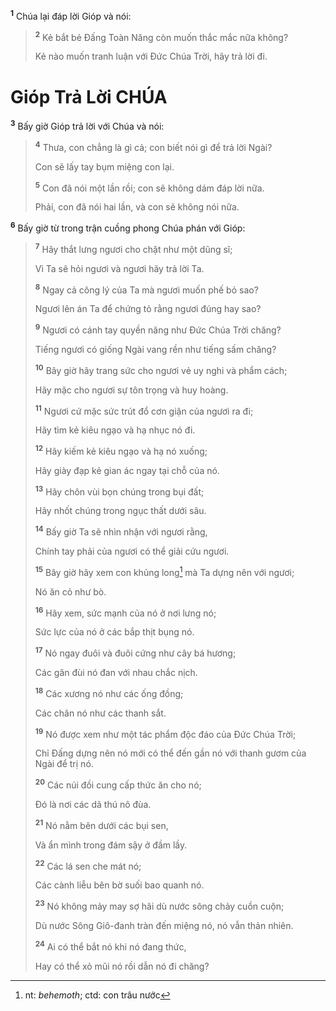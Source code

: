 <sup><b>1</b></sup> Chúa lại đáp lời Gióp và nói:

> <sup><b>2</b></sup> Kẻ bắt bẻ Ðấng Toàn Năng còn muốn thắc mắc nữa không?
> 
> Kẻ nào muốn tranh luận với Ðức Chúa Trời, hãy trả lời đi.

# Gióp Trả Lời CHÚA
<sup><b>3</b></sup> Bấy giờ Gióp trả lời với Chúa và nói:

> <sup><b>4</b></sup> Thưa, con chẳng là gì cả; con biết nói gì để trả lời Ngài?
> 
> Con sẽ lấy tay bụm miệng con lại.
> 
> <sup><b>5</b></sup> Con đã nói một lần rồi; con sẽ không dám đáp lời nữa.
> 
> Phải, con đã nói hai lần, và con sẽ không nói nữa.

<sup><b>6</b></sup> Bấy giờ từ trong trận cuồng phong Chúa phán với Gióp:

> <sup><b>7</b></sup> Hãy thắt lưng ngươi cho chặt như một dũng sĩ;
> 
> Vì Ta sẽ hỏi ngươi và ngươi hãy trả lời Ta.
> 
> <sup><b>8</b></sup> Ngay cả công lý của Ta mà ngươi muốn phế bỏ sao?
> 
> Ngươi lên án Ta để chứng tỏ rằng ngươi đúng hay sao?
> 
> <sup><b>9</b></sup> Ngươi có cánh tay quyền năng như Ðức Chúa Trời chăng?
> 
> Tiếng ngươi có giống Ngài vang rền như tiếng sấm chăng?
> 
> <sup><b>10</b></sup> Bây giờ hãy trang sức cho ngươi vẻ uy nghi và phẩm cách;
> 
> Hãy mặc cho ngươi sự tôn trọng và huy hoàng.
> 
> <sup><b>11</b></sup> Ngươi cứ mặc sức trút đổ cơn giận của ngươi ra đi;
> 
> Hãy tìm kẻ kiêu ngạo và hạ nhục nó đi.
> 
> <sup><b>12</b></sup> Hãy kiếm kẻ kiêu ngạo và hạ nó xuống;
> 
> Hãy giày đạp kẻ gian ác ngay tại chỗ của nó.
> 
> <sup><b>13</b></sup> Hãy chôn vùi bọn chúng trong bụi đất;
> 
> Hãy nhốt chúng trong ngục thất dưới sâu.
> 
> <sup><b>14</b></sup> Bấy giờ Ta sẽ nhìn nhận với ngươi rằng,
> 
> Chính tay phải của ngươi có thể giải cứu ngươi.
> 
> <sup><b>15</b></sup> Bây giờ hãy xem con khủng long[^1-7880c9ce-490e-4ca7-a5fc-d08f1b064455] mà Ta dựng nên với ngươi;
> 
> Nó ăn cỏ như bò.
> 
> <sup><b>16</b></sup> Hãy xem, sức mạnh của nó ở nơi lưng nó;
> 
> Sức lực của nó ở các bắp thịt bụng nó.
> 
> <sup><b>17</b></sup> Nó ngay đuôi và đuôi cứng như cây bá hương;
> 
> Các gân đùi nó đan với nhau chắc nịch.
> 
> <sup><b>18</b></sup> Các xương nó như các ống đồng;
> 
> Các chân nó như các thanh sắt.
> 
> <sup><b>19</b></sup> Nó được xem như một tác phẩm độc đáo của Ðức Chúa Trời;
> 
> Chỉ Ðấng dựng nên nó mới có thể đến gần nó với thanh gươm của Ngài để trị nó.
> 
> <sup><b>20</b></sup> Các núi đồi cung cấp thức ăn cho nó;
> 
> Ðó là nơi các dã thú nô đùa.
> 
> <sup><b>21</b></sup> Nó nằm bên dưới các bụi sen,
> 
> Và ẩn mình trong đám sậy ở đầm lầy.
> 
> <sup><b>22</b></sup> Các lá sen che mát nó;
> 
> Các cành liễu bên bờ suối bao quanh nó.
> 
> <sup><b>23</b></sup> Nó không mảy may sợ hãi dù nước sông chảy cuồn cuộn;
> 
> Dù nước Sông Giô-đanh tràn đến miệng nó, nó vẫn thản nhiên.
> 
> <sup><b>24</b></sup> Ai có thể bắt nó khi nó đang thức,
> 
> Hay có thể xỏ mũi nó rồi dẫn nó đi chăng?

[^1-7880c9ce-490e-4ca7-a5fc-d08f1b064455]: nt: *behemoth*; ctd: con trâu nước